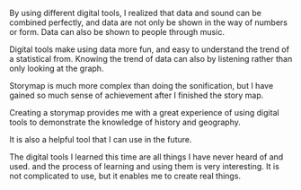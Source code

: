 By using different digital tools, I realized that data and sound can be combined perfectly, 
and data are not only be shown in the way of numbers or form. 
Data can also be shown to people through music. 

Digital tools make using data more fun, and easy to understand the trend of a statistical from. 
Knowing the trend of data can also by listening rather than only looking at the graph. 

Storymap is much more complex than doing the sonification, but I have gained so much sense of achievement after I finished the 
story map. 

Creating a storymap provides me with a great experience of using digital tools to demonstrate the knowledge of history and geography.

It is also a helpful tool that I can use in the future. 

The digital tools I learned this time are all things I have never heard of and used.
and the process of learning and using them is very interesting. It is not complicated to use, but it enables me to create real things.






